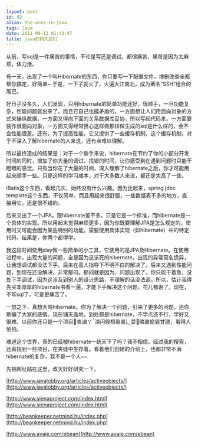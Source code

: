 ```yaml
---
layout: post
id: 92
alias: the-orms-in-java
tags: Java
date: 2011-09-13 01:43:47
title: java的持久层们
---
```


从前，写sql是一件痛苦的事情，不论是写还是调试，都很痛苦，痛苦是因为太麻烦，体力活。

有一天，出现了一个叫Hibernate的东西，你只要写一下配置文件，增删改查全都帮你搞定，好简单~ 于是，一下子就火了，火遍大江南北，成为著名“SSH”组合的尾巴。

好日子没多久，人们发现，只用hibernate的简单功能还好，很顺手，一旦功能复杂，性能问题就出来了。而且它自己也挺矛盾的，一方面想让人们用面向对象的方式来操纵数据，一方面又得向下面的关系数据库妥协，所以写起代码来，一方面要装作很面向对象，一方面又得经常担心这样做那样做生成的sql是什么样的，会不会性能很差。还有，为了提高性能，它又提供了一些缓存机制，这个缓存机制，对于不深入了解hibernate的人来说，还有点难以理解。

所以最终造成的结果是：对于一个新手来说，hibernate在节约了你的小部分开发时间的同时，增加了你大量的调试、找错的时间，让你感受到在遇到问题时只能干瞪眼的感觉。只有当你花了大量的时间，深入理解了hibernate之后，你才可能用起来顺手一些。只是这样的学习成本，对于大多数人来说，都还是太高了一些。<span id="more-92"></span>

iBatis这个东西，看起几次，始终没有什么兴趣。因为比起来，spring jdbc template这个东西，不仅简单，而且用起来很舒服，一些数据表不多的地方，直接用它，还是很不错的。

后来又出了一个JPA，跟hibernate差不多。只是它是一个标准，而hibernate是一个具体的实现。所以用起来觉得麻烦更多，因为你既要理解JPA是怎么规定的，使用时又可能会因为某些特别的功能，需要使用具体实现（如hibernate）中的特定代码，结果是，你两个都得学。

我这段时间使用play做一些简单的小工具，它使用的是JPA及Hibernate。在使用过程中，出现大量的问题，全是因为这该死的hibernate。出现的异常莫名诡异，让我想调试都没法下手。后来在高人指导下不明不白的解决了。后来又遇到性能问题，到现在还没解决，非常郁闷。郁闷就是因为，问题出现了，你只能干着急，没处下手调试，因为这涉及到别人的设计思路，不理解的话没法调。所以，估计我得先买本厚厚的hibernate书看一遍，才能下手解决这个问题，花儿都谢了。现在，不写sql了，可是更痛苦了。

一怒之下，真想大骂hibernate。你为了解决一个问题，引来了更多的问题，还你欺骗了大家的感情。现在铺天盖地，到处都是hibernate，不学点还不行，学好又很难。以前你还只是一个项目衷谝丫涑闪艘桓黾易辶耍略鼐偷眉甘甅，看得人怕怕。

难道这个世界，真的已经被hibernate一统天下了吗？我不相信。经过我的搜索，还真找到一些项目，在夹缝中生存着。看着他们创建的介绍上，也都非常不满hibernate的复杂，我不是一个人~~

先把网址贴在这里，改天好好研究一下。

[http://www.javalobby.org/articles/activeobjects/](http://www.javalobby.org/articles/activeobjects/)

<span style="text-decoration: underline;">[http://www.sienaproject.com/index.html](http://www.sienaproject.com/index.html)</span>

<span style="text-decoration: underline;">[http://beankeeper.netmind.hu/index.php](http://beankeeper.netmind.hu/index.php)</span>

[http://www.avaje.com/ebean](http://www.avaje.com/ebean)
